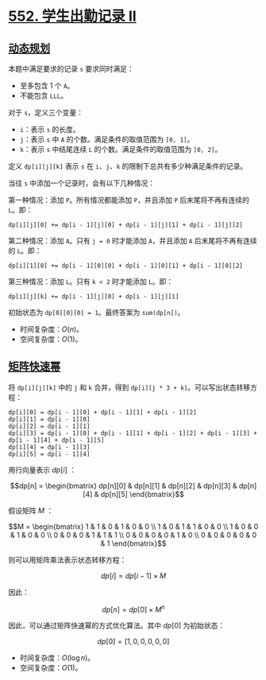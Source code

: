 # [552. 学生出勤记录 II](https://leetcode-cn.com/problems/student-attendance-record-ii/)

## [动态规划](./src/dynamic_programming.rs)

本题中满足要求的记录 `s` 要求同时满足：

-   至多包含 1 个 `A`。
-   不能包含 `LLL`。

对于 `s`，定义三个变量：

-   `i`：表示 `s` 的长度。
-   `j`：表示 `s` 中 `A` 的个数。满足条件的取值范围为 `[0, 1]`。
-   `k`：表示 `s` 中结尾连续 `L` 的个数。满足条件的取值范围为 `[0, 2]`。

定义 `dp[i][j][k]` 表示 `s` 在 `i`、`j`、`k` 的限制下总共有多少种满足条件的记录。

当往 `s` 中添加一个记录时，会有以下几种情况：

第一种情况：添加 `P`。所有情况都能添加 `P`，并且添加 `P` 后末尾将不再有连续的 `L`。即：

```
dp[i][j][0] += dp[i - 1][j][0] + dp[i - 1][j][1] + dp[i - 1][j][2]
```

第二种情况：添加 `A`。只有 `j = 0` 时才能添加 `A`，并且添加 `A` 后末尾将不再有连续的 `L`。即：

```
dp[i][1][0] += dp[i - 1][0][0] + dp[i - 1][0][1] + dp[i - 1][0][2]
```

第三种情况：添加 `L`。只有 `k < 2` 时才能添加 `L`。即：

```
dp[i][j][k] += dp[i - 1][j][0] + dp[i - 1][j][1]
```

初始状态为 `dp[0][0][0] = 1`。最终答案为 `sum(dp[n])`。

-   时间复杂度：$O(n)$。
-   空间复杂度：$O(1)$。

## [矩阵快速幂](./src/fast_exponentiation.rs)

将 `dp[i][j][k]` 中的 `j` 和 `k` 合并，得到 `dp[i][j * 3 + k]`。可以写出状态转移方程：

```
dp[i][0] = dp[i - 1][0] + dp[i - 1][1] + dp[i - 1][2]
dp[i][1] = dp[i - 1][0]
dp[i][2] = dp[i - 1][1]
dp[i][3] = dp[i - 1][0] + dp[i - 1][1] + dp[i - 1][2] + dp[i - 1][3] + dp[i - 1][4] + dp[i - 1][5]
dp[i][4] = dp[i - 1][3]
dp[i][5] = dp[i - 1][4]
```

用行向量表示 $dp[i]$ ：

```math
dp[n]
=
\begin{bmatrix}
dp[n][0] & dp[n][1] & dp[n][2] & dp[n][3] & dp[n][4] & dp[n][5]
\end{bmatrix}
```

假设矩阵 $M$ ：

```math
M
=
\begin{bmatrix}
1 & 1 & 0 & 1 & 0 & 0 \\
1 & 0 & 1 & 1 & 0 & 0 \\
1 & 0 & 0 & 1 & 0 & 0 \\
0 & 0 & 0 & 1 & 1 & 1 \\
0 & 0 & 0 & 0 & 1 & 0 \\
0 & 0 & 0 & 0 & 0 & 1
\end{bmatrix}
```

则可以用矩阵乘法表示状态转移方程：

```math
dp[i] = dp[i - 1] \times M
```

因此：

```math
dp[n] = dp[0] \times M^n
```

因此，可以通过矩阵快速幂的方式优化算法。其中 $dp[0]$ 为初始状态：

```math
dp[0] = [1, 0, 0, 0, 0, 0]
```

-   时间复杂度：$O(\log n)$。
-   空间复杂度：$O(1)$。
